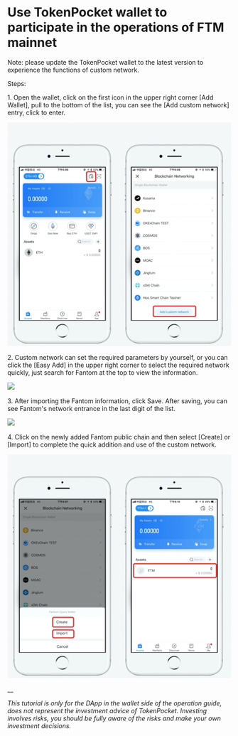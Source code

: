 # Use TokenPocket wallet to participate in the operations of FTM mainnet

Note: please update the TokenPocket wallet to the latest version to experience the functions of custom network.

Steps:&#x20;

1\. Open the wallet, click on the first icon in the upper right corner \[Add Wallet], pull to the bottom of the list, you can see the \[Add custom network] entry, click to enter.&#x20;

![](<../../.gitbook/assets/1 (24).png>)



2\. Custom network can set the required parameters by yourself, or you can click the \[Easy Add] in the upper right corner to select the required network quickly, just search for Fantom at the top to view the information.

![](https://tp-statics.tokenpocket.pro/token/tokenpocket-1620057651848.jpg)



3\. After importing the Fantom information, click Save. After saving, you can see Fantom's network entrance in the last digit of the list.

![](https://tp-statics.tokenpocket.pro/token/tokenpocket-1620057761809.jpg)



4\. Click on the newly added Fantom public chain and then select \[Create] or \[Import] to complete the quick addition and use of the custom network.

![](<../../.gitbook/assets/2 (17).png>)

__

_This tutorial is only for the DApp in the wallet side of the operation guide, does not represent the investment advice of TokenPocket. Investing involves risks, you should be fully aware of the risks and make your own investment decisions._
